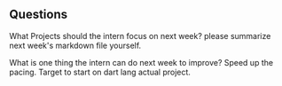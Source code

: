 ## Questions
What Projects should the intern focus on next week?
please summarize next week's markdown file yourself.

What is one thing the intern can do next week to improve?
Speed up the pacing. Target to start on dart lang actual project.